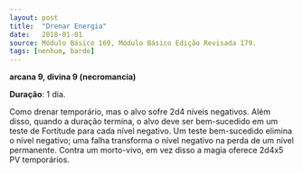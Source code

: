 ```yaml
---
layout: post
title:  "Drenar Energia"
date:   2018-01-01
source: Módulo Básico 169, Módulo Básico Edição Revisada 179.
tags: [nenhum, bardo]
---
```


**arcana 9, divina 9 (necromancia)**

**Duração**: 1 dia.

Como drenar temporário, mas o alvo sofre 2d4 níveis negativos. Além disso, quando a duração termina, o alvo deve ser bem-sucedido em um teste de Fortitude para cada nível negativo. Um teste bem-sucedido elimina o nível negativo; uma falha transforma o nível negativo na perda de um nível permanente.
Contra um morto-vivo, em vez disso a magia oferece 2d4x5 PV temporários.
